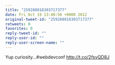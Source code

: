 ```yaml
---
title: "259288018303717377"
date: Fri Oct 19 13:40:56 +0000 2012
original-tweet-id: "259288018303717377"
retweets: 0
favorites: 0
reply-tweet-id: ""
reply-user-id: ""
reply-user-screen-name: ""
---
```

Yup curiosity…#webdevconf http://t.co/2fsyQD8J
